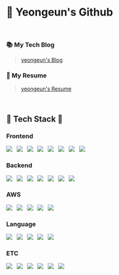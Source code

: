 <div>
  <h1>👋 Yeongeun's Github</h1>
</div>

<br>

<div>
  <h3>📚 My Tech Blog</h3>
  
  > [yeongeun's Blog](https://jju-int-p.tistory.com)

  <h3>📄 My Resume</h3>

  > [yeongeun's Resume](https://arrow-season-125.notion.site/17b2f771e4c380a79fe1e3fe75eb1c3b?pvs=4)

</div>

<br>

<h2>💫 Tech Stack 💫</h2>

<h3>Frontend</h3>

<div>
<img src="https://img.shields.io/badge/React-61DAFB?style=for-the-badge&logo=React&logoColor=black"> &nbsp; <img src="https://img.shields.io/badge/Next.js-000000?style=for-the-badge&logo=Next.js&logoColor=white"> &nbsp; <img src="https://img.shields.io/badge/tailwindcss-06B6D4?style=for-the-badge&logo=Tailwindcss&logoColor=white"> &nbsp; <img src="https://img.shields.io/badge/html5-e34f26?style=for-the-badge&logo=html5&logoColor=white" /> &nbsp; <img src="https://img.shields.io/badge/css-663399?style=for-the-badge&logo=css&logoColor=white" /> &nbsp; <img src="https://img.shields.io/badge/css modules-000000?style=for-the-badge&logo=cssmodules&logoColor=white" /> &nbsp; <img src="https://img.shields.io/badge/storybook-ff4785?style=for-the-badge&logo=storybook&logoColor=white" /> &nbsp; <img src="https://img.shields.io/badge/mockserviceworker-ff6a33?style=for-the-badge&logo=mockserviceworker&logoColor=white" />

</div>

<h3>Backend</h3>

<div>
<img src="https://img.shields.io/badge/node.js-5fa04e?style=for-the-badge&logo=node.js&logoColor=white" /> &nbsp; <img src="https://img.shields.io/badge/express-000000?style=for-the-badge&logo=express&logoColor=white" /> &nbsp; <img src="https://img.shields.io/badge/prismaORM-2d3748?style=for-the-badge&logo=prisma&logoColor=white" /> &nbsp; <img src="https://img.shields.io/badge/postgresql-4169e1?style=for-the-badge&logo=postgresql&logoColor=white" /> &nbsp; <img src="https://img.shields.io/badge/mongodb-47A248?style=for-the-badge&logo=mongodb&logoColor=white" /> &nbsp; <img src="https://img.shields.io/badge/mysql-4479A1?style=for-the-badge&logo=mysql&logoColor=white" /> &nbsp; <img src="https://img.shields.io/badge/socket.io-c93cd7?style=for-the-badge&logo=socket.io&logoColor=white" />

</div>

<h3>AWS</h3>
<div>
<img src="https://img.shields.io/badge/Amazon S3-569a31?style=for-the-badge&logo=AmazonS3&logoColor=white" /> &nbsp; <img src="https://img.shields.io/badge/Amazon ec2-ff9900?style=for-the-badge&logo=Amazonec2&logoColor=white" /> &nbsp; <img src="https://img.shields.io/badge/Amazon route 53-8c4fff?style=for-the-badge&logo=Amazonroute53&logoColor=white" /> &nbsp; <img src="https://img.shields.io/badge/Amazon rds-527fff?style=for-the-badge&logo=Amazonrds&logoColor=white" /> &nbsp; <img src="https://img.shields.io/badge/Amazon amplify-ff9900?style=for-the-badge&logo=Amazonamplify&logoColor=white" />
</div>

<h3>Language</h3>

<div>
<img src="https://img.shields.io/badge/javascript-f7df1e?style=for-the-badge&logo=javascript&logoColor=white" /> &nbsp; <img src="https://img.shields.io/badge/typescript-3178C6?style=for-the-badge&logo=typescript&logoColor=white" /> &nbsp; <img src="https://img.shields.io/badge/python-3776ab?style=for-the-badge&logo=python&logoColor=white" /> &nbsp; <img src="https://img.shields.io/badge/c-a8b9cc?style=for-the-badge&logo=c&logoColor=white" /> &nbsp; <img src="https://img.shields.io/badge/java-ecdc5a?style=for-the-badge&logo=java&logoColor=white" />

</div>

<h3>ETC</h3>

<div>
<img src="https://img.shields.io/badge/jest-c21325?style=for-the-badge&logo=jest&logoColor=white" /> &nbsp; <img src="https://img.shields.io/badge/git-f05032?style=for-the-badge&logo=git&logoColor=white" /> &nbsp; <img src="https://img.shields.io/badge/github-181717?style=for-the-badge&logo=github&logoColor=white" /> &nbsp; <img src="https://img.shields.io/badge/postman-ff6c37?style=for-the-badge&logo=postman&logoColor=white" /> &nbsp; <img src="https://img.shields.io/badge/swagger-85ea2d?style=for-the-badge&logo=swagger&logoColor=black" /> &nbsp; <img src="https://img.shields.io/badge/notion-000000?style=for-the-badge&logo=notion&logoColor=white" />

</div>
